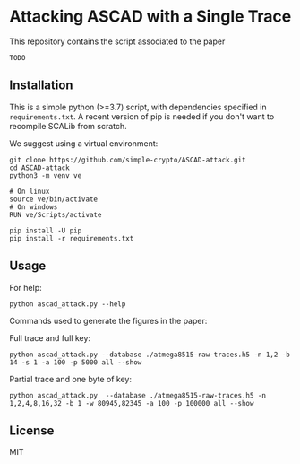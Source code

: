# Attacking ASCAD with a Single Trace

This repository contains the script associated to the paper 
```
TODO
```

## Installation

This is a simple python (>=3.7) script, with dependencies specified in `requirements.txt`.
A recent version of pip is needed if you don't want to recompile SCALib from scratch.

We suggest using a virtual environment:
```
git clone https://github.com/simple-crypto/ASCAD-attack.git
cd ASCAD-attack
python3 -m venv ve

# On linux
source ve/bin/activate
# On windows
RUN ve/Scripts/activate

pip install -U pip
pip install -r requirements.txt
```

## Usage

For help:
```
python ascad_attack.py --help
```

Commands used to generate the figures in the paper:

Full trace and full key:
```
python ascad_attack.py --database ./atmega8515-raw-traces.h5 -n 1,2 -b 14 -s 1 -a 100 -p 5000 all --show
```

Partial trace and one byte of key:
```
python ascad_attack.py  --database ./atmega8515-raw-traces.h5 -n 1,2,4,8,16,32 -b 1 -w 80945,82345 -a 100 -p 100000 all --show
```

## License

MIT
